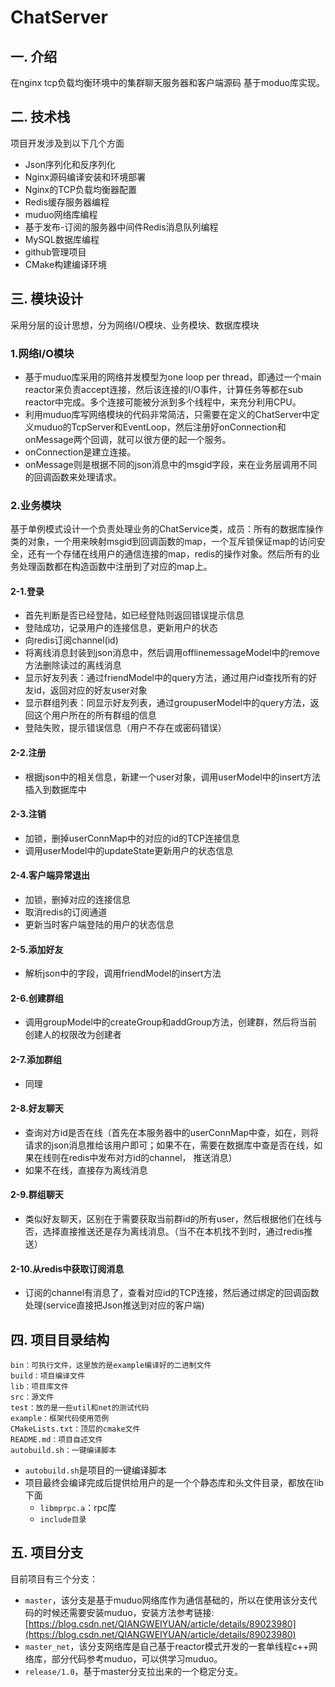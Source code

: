 # ChatServer
## 一. 介绍
在nginx tcp负载均衡环境中的集群聊天服务器和客户端源码 基于moduo库实现。

## 二. 技术栈
项目开发涉及到以下几个方面
- Json序列化和反序列化
- Nginx源码编译安装和环境部署
- Nginx的TCP负载均衡器配置
- Redis缓存服务器编程
- muduo网络库编程
- 基于发布-订阅的服务器中间件Redis消息队列编程
- MySQL数据库编程
- github管理项目
- CMake构建编译环境

## 三. 模块设计  
采用分层的设计思想，分为网络I/O模块、业务模块、数据库模块  
  ### 1.网络I/O模块
  - 基于muduo库采用的网络并发模型为one loop per thread，即通过一个main reactor来负责accept连接，然后该连接的I/O事件，计算任务等都在sub reactor中完成。多个连接可能被分派到多个线程中，来充分利用CPU。  
  - 利用muduo库写网络模块的代码非常简洁，只需要在定义的ChatServer中定义muduo的TcpServer和EventLoop，然后注册好onConnection和onMessage两个回调，就可以很方便的起一个服务。  
  - onConnection是建立连接。  
  - onMessage则是根据不同的json消息中的msgid字段，来在业务层调用不同的回调函数来处理请求。
  
  ### 2.业务模块  
  基于单例模式设计一个负责处理业务的ChatService类，成员：所有的数据库操作类的对象，一个用来映射msgid到回调函数的map，一个互斥锁保证map的访问安全，还有一个存储在线用户的通信连接的map，redis的操作对象。然后所有的业务处理函数都在构造函数中注册到了对应的map上。  
  #### 2-1.登录  
  - 首先判断是否已经登陆，如已经登陆则返回错误提示信息  
  - 登陆成功，记录用户的连接信息，更新用户的状态  
  - 向redis订阅channel(id)  
  - 将离线消息封装到json消息中，然后调用offlinemessageModel中的remove方法删除读过的离线消息  
  - 显示好友列表：通过friendModel中的query方法，通过用户id查找所有的好友id，返回对应的好友user对象  
  - 显示群组列表：同显示好友列表，通过groupuserModel中的query方法，返回这个用户所在的所有群组的信息  
  - 登陆失败，提示错误信息（用户不存在或密码错误）  
  #### 2-2.注册  
  - 根据json中的相关信息，新建一个user对象，调用userModel中的insert方法插入到数据库中  
  #### 2-3.注销  
  - 加锁，删掉userConnMap中的对应的id的TCP连接信息  
  - 调用userModel中的updateState更新用户的状态信息  
  #### 2-4.客户端异常退出  
  - 加锁，删掉对应的连接信息  
  - 取消redis的订阅通道  
  - 更新当时客户端登陆的用户的状态信息
  #### 2-5.添加好友  
  - 解析json中的字段，调用friendModel的insert方法
  #### 2-6.创建群组  
  - 调用groupModel中的createGroup和addGroup方法，创建群，然后将当前创建人的权限改为创建者
  #### 2-7.添加群组  
  - 同理
  #### 2-8.好友聊天  
  - 查询对方id是否在线（首先在本服务器中的userConnMap中查，如在，则将请求的json消息推给该用户即可；如果不在，需要在数据库中查是否在线，如果在线则在redis中发布对方id的channel， 推送消息）  
  - 如果不在线，直接存为离线消息
  #### 2-9.群组聊天  
  - 类似好友聊天，区别在于需要获取当前群id的所有user，然后根据他们在线与否，选择直接推送还是存为离线消息。（当不在本机找不到时，通过redis推送）
  #### 2-10.从redis中获取订阅消息  
  - 订阅的channel有消息了，查看对应id的TCP连接，然后通过绑定的回调函数处理(service直接把Json推送到对应的客户端)  

## 四. 项目目录结构
```
bin：可执行文件，这里放的是example编译好的二进制文件
build：项目编译文件
lib：项目库文件
src：源文件
test：放的是一些util和net的测试代码
example：框架代码使用范例
CMakeLists.txt：顶层的cmake文件
README.md：项目自述文件
autobuild.sh：一键编译脚本
```
- `autobuild.sh`是项目的一键编译脚本  
- 项目最终会编译完成后提供给用户的是一个个静态库和头文件目录，都放在lib下面  
  - `libmprpc.a`：rpc库
  - `include目录`

## 五. 项目分支
目前项目有三个分支：

  - `master`，该分支是基于muduo网络库作为通信基础的，所以在使用该分支代码的时候还需要安装muduo，安装方法参考链接: [https://blog.csdn.net/QIANGWEIYUAN/article/details/89023980](https://blog.csdn.net/QIANGWEIYUAN/article/details/89023980)  
  - `master_net`，该分支网络库是自己基于reactor模式开发的一套单线程c++网络库，部分代码参考muduo，可以供学习muduo。
  - `release/1.0`，基于master分支拉出来的一个稳定分支。


